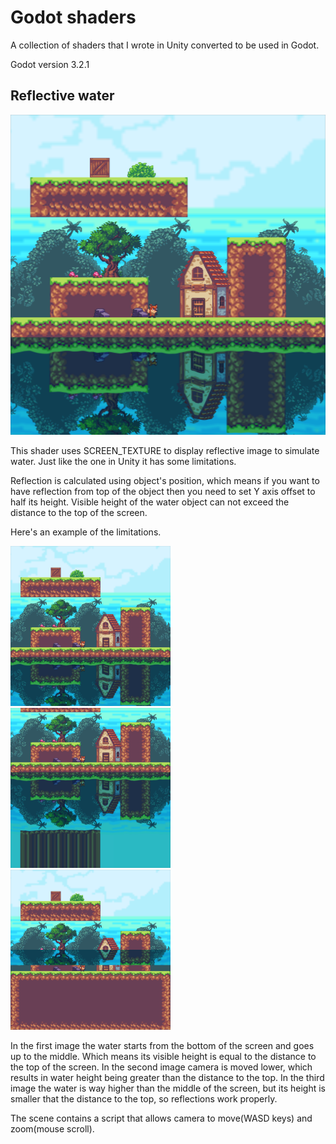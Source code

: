 # Godot shaders

A collection of shaders that I wrote in Unity converted to be used in Godot.

Godot version 3.2.1

## Reflective water

<img src="https://github.com/gamedevserj/Godot-Shaders/blob/master/GithubImages/Water1.png" height="512">

This shader uses SCREEN_TEXTURE to display reflective image to simulate water. Just like the one in Unity it has some limitations. 

Reflection is calculated using object's position, which means if you want to have reflection from top of the object then you need to set Y axis offset to half its height. Visible height of the water object can not exceed the distance to the top of the screen.

Here's an example of the limitations.

<img src="https://github.com/gamedevserj/Godot-Shaders/blob/master/GithubImages/Water1.png" height="256"> <img src="https://github.com/gamedevserj/Godot-Shaders/blob/master/GithubImages/Water2.png" height="256"> <img src="https://github.com/gamedevserj/Godot-Shaders/blob/master/GithubImages/Water3.png" height="256">

In the first image the water starts from the bottom of the screen and goes up to the middle. Which means its visible height is equal  to the distance to the top of the screen. In the second image camera is moved lower, which results in water height being greater than the distance to the top. In the third image the water is way higher than the middle of the screen, but its height is smaller that the distance to the top, so reflections work properly.

The scene contains a script that allows camera to move(WASD keys) and zoom(mouse scroll).